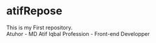# atifRepose
This is my First repository.
<br />
Atuhor - MD Atif Iqbal
Profession - Front-end Developper
